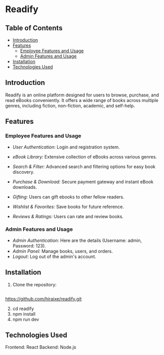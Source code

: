 # Readify

## Table of Contents
- [Introduction](#introduction)
- [Features](#features)
  - [Employee Features and Usage](#user-features-and-usage)
  - [Admin Features and Usage](#admin-features-and-usage)
- [Installation](#installation)
- [Technologies Used](#technologies-used)

## Introduction
Readify is an online platform designed for users to browse, purchase, and read eBooks conveniently. It offers a wide range of books across multiple genres, including fiction, non-fiction, academic, and self-help.

## Features

### Employee Features and Usage
- *User Authentication:* Login and registration system.

- *eBook Library:* Extensive collection of eBooks across various genres.

- *Search & Filter:* Advanced search and filtering options for easy book discovery.

- *Purchase & Download:* Secure payment gateway and instant eBook downloads.

- *Gifting:* Users can gift ebooks to other fellow readers.

- *Wishlist & Favorites:* Save books for future reference.

- *Reviews & Ratings:* Users can rate and review books.

### Admin Features and Usage
- *Admin Authentication*: Here are the details (Username: admin, Password: 123).
- *Admin Panel:* Manage books, users, and orders.
- *Logout*: Log out of the admin's account.

## Installation
1. Clone the repository:
   ```bash
https://github.com/hiraixe/readify.git

2. cd readify
3. npm install
4. npm run dev

## Technologies Used
Frontend: React
Backend: Node.js

